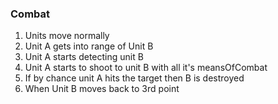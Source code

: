 ### Combat

1. Units move normally
2. Unit A gets into range of Unit B
3. Unit A starts detecting unit B
4. Unit A starts to shoot to unit B with all it's meansOfCombat
5. If by chance unit A hits the target then B is destroyed
6. When Unit B moves back to 3rd point